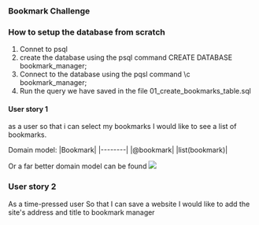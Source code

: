 ### Bookmark Challenge

### How to setup the database from scratch
1. Connet to psql
2. create the database using the psql command CREATE DATABASE bookmark_manager;
3. Connect to the database using the pqsl command \c bookmark_manager;
4. Run the query we have saved in the file 01_create_bookmarks_table.sql
#### User story 1
as a user
so that i can select my bookmarks
I would like to see a list of bookmarks.

Domain model: 
|Bookmark|
|--------|
|@bookmark|
|list(bookmark)|

Or a far better domain model can be found ![](https://raw.githubusercontent.com/makersacademy/course/master/bookmark_manager/images/bookmark_manager_1.png?token=AOJN3ONUCUQMNCDQMRSAULS6N5TOO)

### User story 2
As a time-pressed user
So that I can save a website
I would like to add the site's address and title to bookmark manager